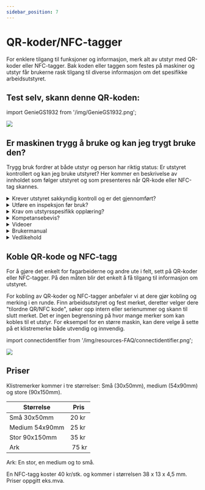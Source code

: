 ```yaml
---
sidebar_position: 7
---
```


# QR-koder/NFC-tagger

For enklere tilgang til funksjoner og informasjon, merk alt av utstyr med QR-koder eller NFC-tagger. Bak koden eller taggen som festes på maskiner og utstyr får brukerne rask tilgang til diverse informasjon om det spesifikke arbeidsutstyret.

## Test selv, skann denne QR-koden:

import GenieGS1932 from '/img/GenieGS1932.png';

<img src={GenieGS1932} style={{width:250}} />

## Er maskinen trygg å bruke og kan jeg trygt bruke den?

Trygg bruk fordrer at både utstyr og person har riktig status: Er utstyret kontrollert og kan jeg bruke utstyret? Her kommer en beskrivelse av innholdet som følger utstyret og som presenteres når QR-kode eller NFC-tag skannes.

<details>
  <summary>Krever utstyret sakkyndig kontroll og er det gjennomført?</summary>
  <p>Sjekk om maskinen er kontrollert og se detaljer om siste inspeksjon. Alle som skanner QR-koden eller NFC-taggen får denne informasjonen.</p>
</details>

<details>
  <summary>Utføre en inspeksjon før bruk?</summary>
  <p>En påminnelse om å sjekke maskinen før bruk, og loggføre at det er gjort. Inspeksjonen kan bekreftes enten med eller uten sjekkliste. Bekreftelsen er gyldig i 12 timer, og følger hver enkelt person. Logg er tilgjengelig for maskineier.</p>
</details>

<details>
  <summary>Krav om utstyrsspesifikk opplæring?</summary>
  <p>Sjekk egen status for opplæring eller gjennomfør en opplæring.</p>
</details>

<details>
  <summary>Kompetansebevis?</summary>
  <p>Se krav til kompetansebevis, egen status eller last opp kompetansebevis.</p>
</details>

<details>
  <summary>Videoer</summary>
  <p>Finn opplæringsvideoer for arbeidsutstyret.</p>
</details>

<details>
  <summary>Brukermanual</summary>
  <p>Finn aktuell brukermanual. Husk at det er påkrevd med tilgjengelig brukermanual for maskiner.</p>
</details>

<details>
  <summary>Vedlikehold</summary>
  <p>Start loggføring av vedlikehold. Vedlikehold kan gjennomføres enten med eller uten sjekkliste. Logg er tilgjengelig for maskineier. Vedlikehold er en tilleggsmodul.</p>
</details>

## Koble QR-kode og NFC-tagg

For å gjøre det enkelt for fagarbeiderne og andre ute i felt, sett på QR-koder eller NFC-tagger. På den måten blir det enkelt å få tilgang til informasjon om utstyret.

For kobling av QR-koder og NFC-tagger anbefaler vi at dere gjør kobling og merking i en runde. Finn arbeidsutstyret og fest merket, deretter velger dere "tilordne QR/NFC kode", søker opp intern eller serienummer og skann til slutt merket. Det er ingen begrensning på hvor mange merker som kan kobles til et utstyr. For eksempel for en større maskin, kan dere velge å sette på et klistremerke både utvendig og innvendig.

import connectidentifier from '/img/resources-FAQ/connectidentifier.png';

<img src={connectidentifier} style={{width:800}} />

## Priser

Klistremerker kommer i tre størrelser: Små (30x50mm), medium (54x90mm) og store (90x150mm). 

Størrelse     |Pris| 
| ------------|----|
| Små 30x50mm| 20 kr|
| Medium 54x90mm | 25 kr| 
| Stor 90x150mm| 35 kr|
| Ark | 75 kr| 

Ark: En stor, en medium og to små.

En NFC-tagg koster 40 kr/stk. og kommer i størrelsen 38 x 13 x 4,5 mm. Priser oppgitt eks.mva.